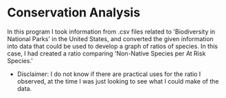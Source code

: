# Conservation Analysis
In this program I took information from .csv files related to 'Biodiversity in National Parks' in the United States, and converted the given information into data that could be used to develop a graph of ratios of species. In this case, I had created a ratio comparing 'Non-Native Species per At Risk Species.'
- Disclaimer: I do not know if there are practical uses for the ratio I observed, at the time I was just looking to see what I could make of the data. 
